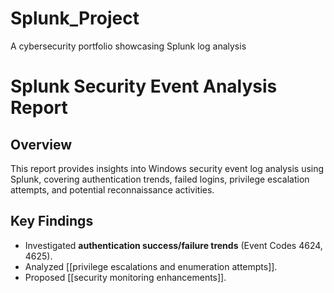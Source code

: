 # Splunk_Project
A cybersecurity portfolio showcasing Splunk log analysis

# Splunk Security Event Analysis Report
## Overview
This report provides insights into Windows security event log analysis using Splunk, covering authentication trends, failed logins, privilege escalation attempts, and potential reconnaissance activities.

## Key Findings
- Investigated **authentication success/failure trends** (Event Codes 4624, 4625).
- Analyzed [[privilege escalations and enumeration attempts]].
- Proposed [[security monitoring enhancements]].
